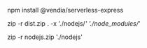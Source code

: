 npm install @vendia/serverless-express

zip -r dist.zip . -x './nodejs/*' './node_modules/*'

zip -r nodejs.zip './nodejs'

